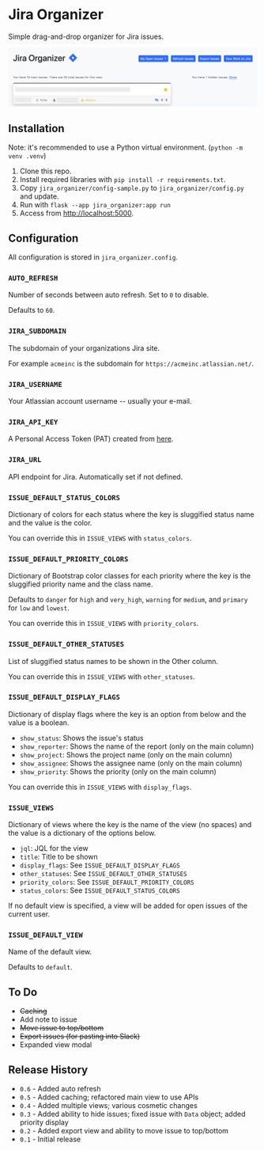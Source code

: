 # Jira Organizer

Simple drag-and-drop organizer for Jira issues.

![Screenshot](docs/screenshot.png)

## Installation

Note: it's recommended to use a Python virtual environment. (`python -m venv .venv`)

1. Clone this repo.
2. Install required libraries with `pip install -r requirements.txt`.
3. Copy `jira_organizer/config-sample.py` to `jira_organizer/config.py` and update.
4. Run with `flask --app jira_organizer:app run`
5. Access from <http://localhost:5000>.

## Configuration

All configuration is stored in `jira_organizer.config`.

### `AUTO_REFRESH`

Number of seconds between auto refresh. Set to `0` to disable.

Defaults to `60`.

### `JIRA_SUBDOMAIN`

The subdomain of your organizations Jira site.

For example `acmeinc` is the subdomain for `https://acmeinc.atlassian.net/`.

### `JIRA_USERNAME`

Your Atlassian account username -- usually your e-mail.

### `JIRA_API_KEY`

A Personal Access Token (PAT) created from [here](https://id.atlassian.com/manage-profile/security/api-tokens).

### `JIRA_URL`

API endpoint for Jira. Automatically set if not defined. 

### `ISSUE_DEFAULT_STATUS_COLORS`

Dictionary of colors for each status where the key is sluggified status name and the value is the color.

You can override this in `ISSUE_VIEWS` with `status_colors`.

### `ISSUE_DEFAULT_PRIORITY_COLORS`

Dictionary of Bootstrap color classes for each priority where the key is the sluggified priority name and the class name.

Defaults to `danger` for `high` and `very_high`, `warning` for `medium`, and `primary` for `low` and `lowest`.

You can override this in `ISSUE_VIEWS` with `priority_colors`.

### `ISSUE_DEFAULT_OTHER_STATUSES`

List of sluggified status names to be shown in the Other column.

You can override this in `ISSUE_VIEWS` with `other_statuses`.

### `ISSUE_DEFAULT_DISPLAY_FLAGS`

Dictionary of display flags where the key is an option from below and the value is a boolean.

 * `show_status`: Shows the issue's status
 * `show_reporter`: Shows the name of the report (only on the main column)
 * `show_project`: Shows the project name (only on the main column)
 * `show_assignee`: Shows the assignee name (only on the main column)
 * `show_priority`: Shows the priority (only on the main column)

You can override this in `ISSUE_VIEWS` with `display_flags`.

### `ISSUE_VIEWS`

Dictionary of views where the key is the name of the view (no spaces) and the value is a dictionary of the options below.

 * `jql`: JQL for the view
 * `title`: Title to be shown
 * `display_flags`: See `ISSUE_DEFAULT_DISPLAY_FLAGS`
 * `other_statuses`: See `ISSUE_DEFAULT_OTHER_STATUSES`
 * `priority_colors`: See `ISSUE_DEFAULT_PRIORITY_COLORS`
 * `status_colors`: See `ISSUE_DEFAULT_STATUS_COLORS`

If no default view is specified, a view will be added for open issues of the current user.

### `ISSUE_DEFAULT_VIEW`

Name of the default view.

Defaults to `default`.

## To Do

 * ~~Caching~~
 * Add note to issue
 * ~~Move issue to top/bottom~~
 * ~~Export issues (for pasting into Slack)~~
 * Expanded view modal

## Release History

* `0.6` - Added auto refresh
* `0.5` - Added caching; refactored main view to use APIs
* `0.4` - Added multiple views; various cosmetic changes
* `0.3` - Added ability to hide issues; fixed issue with `Data` object; added priority display
* `0.2` - Added export view and ability to move issue to top/bottom
* `0.1` - Initial release
